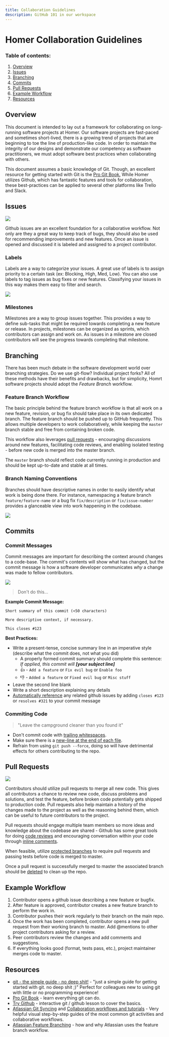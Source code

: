 ```yaml
---
title: Collaboration Guidelines
description: GitHub 101 in our workspace
---
```


# Homer Collaboration Guidelines

### Table of contents:
1. [Overview](#overview)
2. [Issues](#issues)
3. [Branching](#branching)
4. [Commits](#commits)
5. [Pull Requests](#pull-requests)
6. [Example Workflow](#example-workflow)
7. [Resources](#resources)


## Overview

This document is intended to lay out a framework for collaborating on long-running software projects at Homer. Our software projects are fast-paced and sometimes short-lived, there is a growing trend of projects that are beginning to toe the line of production-like code. In order to maintain the integrity of our designs and demonstrate our competency as software practitioners, we must adopt software best practices when collaborating with others.

This document assumes a basic knowledge of Git. Though, an excellent resource for getting started with Git is the [Pro Git Book.](https://git-scm.com/book/en/) While Homer utilizes Github, which has fantastic features and tools for collaboration, these best-practices can be applied to several other platforms like Trello and Slack.

## Issues

![](resources/issues.png)

Github issues are an excellent foundation for a collaborative workflow. Not only are they a great way to keep track of bugs, they should also be used for recommending improvements and new features. Once an issue is opened and discussed it is labeled and assigned to a project contributor.

### Labels

Labels are a way to categorize your issues. A great use of labels is to assign priority to a certain task (ex: Blocking, High, Med, Low). You can also use labels to tag issues as bug fixes or new features. Classifying your issues in this way makes them easy to filter and search.

![](resources/new-issue.png)

### Milestones

Milestones are a way to group issues together. This provides a way to define sub-tasks that might be required towards completing a new feature or release. In projects, milestones can be organized as sprints, which contributors can assign and work on. As issues in a milestone are closed contributors will see the progress towards completing that milestone.

## Branching

There has been much debate in the software development world over branching strategies. Do we use git-flow? Individual project forks? All of these methods have their benefits and drawbacks, but for simplicity, Homrt software projects should adopt the _Feature Branch_ workflow.

### Feature Branch Workflow

The basic principle behind the feature branch workflow is that all work on a new feature, revision, or bug fix should take place in its own dedicated branch. The feature branch should be pushed up to GitHub frequently. This allows multiple developers to work collaboratively, while keeping the `master` branch stable and free from containing broken code. 

This workflow also leverages [pull requests](#pull-requests) - encouraging discussions around new features, facilitating code reviews, and enabling isolated testing - before new code is merged into the master branch.

The `master` branch should reflect code currently running in production and should be kept up-to-date and stable at all times.

### Branch Naming Conventions

Branches should have descriptive names in order to easily identify what work is being done there. For instance, namespacing a feature branch `feature/feature-name` or a bug fix `fix/description` or `fix/issue-number` provides a glanceable view into work happening in the codebase.

![](resources/feature-branch.png)


## Commits

### Commit Messages

Commit messages are important for describing the context around changes to a code-base. The commit's contents will show what has changed, but the commit message is how a software developer communicates _why_ a change was made to fellow contributors.

![](http://imgs.xkcd.com/comics/git_commit.png)

> Don't do this...

**Example Commit Message:**

```
Short summary of this commit (<50 characters)

More descriptive context, if necessary.

This closes #123
```

**Best Practices:**

* Write a present-tense, concise summary line in an imperative style (describe what the commit does, not what you did)
	- A properly formed commit summary should complete this sentence: <br/>_If applied, this commit will **[your subject line]**_
	- :thumbsup: - `Add a feature` or `Fix evil bug` or `Enable foo`
	- :thumbsdown: - `Added a feature` or `Fixed evil bug` or `Misc stuff`
* Leave the second line blank
* Write a short description explaining any details
* [Automatically reference](https://help.github.com/articles/closing-issues-via-commit-messages/) any related github issues by adding `closes #123` or `resolves #321` to your commit message

### Commiting Code

> "Leave the campground cleaner than you found it"

* Don't commit code with [trailing whitespaces](https://gist.github.com/4451806).
* Make sure there is a [new-line at the end of each file](https://robots.thoughtbot.com/no-newline-at-end-of-file).
* Refrain from using `git push --force`, doing so will have detrimental effects for others contributing to the repo.


## Pull Requests

![](resources/pull-request.png)

Contributors should utilize pull requests to merge all new code. This gives all contributors a chance to review new code, discuss problems and solutions, and test the feature, before broken code potentially gets shipped to production code. Pull requests also help maintain a history of the changes made to the project as well as the reasoning behind them, which can be useful to future contributors to the project.

Pull requests should engage multiple team members so more ideas and knowledge about the codebase are shared - Github has some great tools for doing [code reviews](https://help.github.com/articles/about-pull-request-reviews/) and encouraging conversation within your code through [inline comments](https://help.github.com/articles/commenting-on-a-pull-request/#adding-line-comments-to-a-pull-request).

When feasible, utilize [protected branches](https://help.github.com/articles/about-protected-branches/) to require pull requests and passing tests before code is merged to master.

Once a pull request is successfully merged to master the associated branch should be [deleted](https://help.github.com/articles/deleting-unused-branches/) to clean up the repo.


## Example Workflow

1. Contributor opens a github issue describing a new feature or bugfix.
2. After feature is approved, contributor creates a new feature branch to perform the work in.
3. Contributor pushes their work regularly to their branch on the main repo.
4. Once the work has been completed, contributor opens a new pull request from their working branch to master. Add @mentions to other project contributors asking for a review.
5. Peer contributors review the changes and add comments and suggestions.
6. If everything looks good (format, tests pass, etc.), project maintainer merges code to master.

## Resources
* [git - the simple guide - no deep shit!](http://rogerdudler.github.io/git-guide/) - "just a simple guide for getting started with git. no deep shit ;)" Perfect for colleagues new to using git with little or no programming experience!
* [Pro Git Book](https://git-scm.com/book/en/) - learn everything git can do.
* [Try Github](https://try.github.io) - interactive git / github lesson to cover the basics.
* [Atlassian Git Syncing](https://www.atlassian.com/git/tutorials/syncing) and [Collaboration workflows and tutorials](https://www.atlassian.com/git/tutorials/comparing-workflows) - Very helpful visual step-by-step guides of the most common git activities and collaborative workflows.
* [Atlassian Feature Branching](http://blogs.atlassian.com/2013/10/inside-atlassian-feature-branching-on-the-stash-team/) - how and why Atlassian uses the feature branch workflow.

